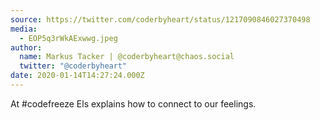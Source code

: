 ```yaml
---
source: https://twitter.com/coderbyheart/status/1217090846027370498
media:
  - EOP5q3rWkAExwwg.jpeg
author:
  name: Markus Tacker | @coderbyheart@chaos.social
  twitter: "@coderbyheart"
date: 2020-01-14T14:27:24.000Z
---
```


At #codefreeze Els explains how to connect to our feelings.
